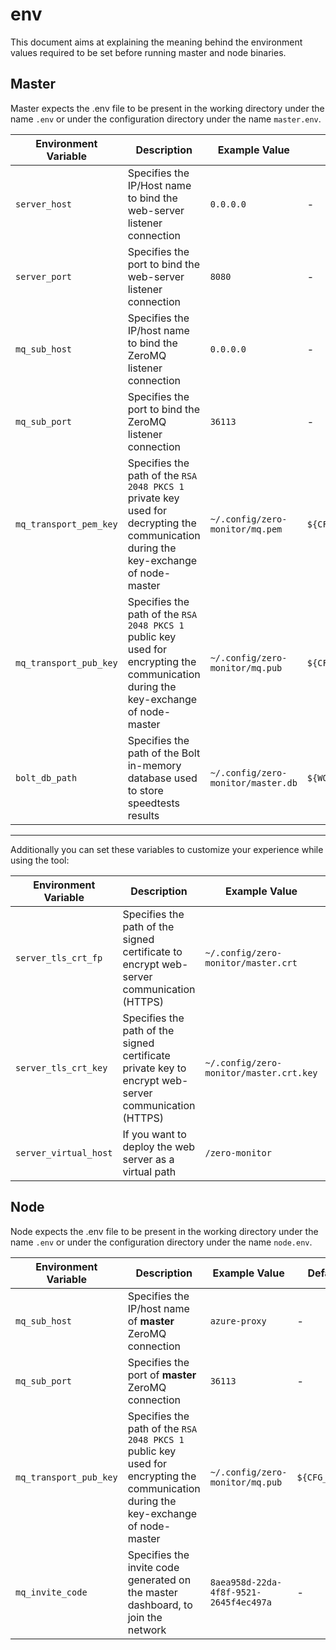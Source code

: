 # env

This document aims at explaining the meaning behind the environment values required to be set before running master and node binaries.

## Master

Master expects the .env file to be present in the working directory under the name `.env` or under the configuration directory under the name `master.env`.

|Environment Variable|Description|Example Value|Default Value|
|--------------------|-----------|-------------|-------------|
|`server_host`|Specifies the IP/Host name to bind the web-server listener connection|`0.0.0.0`|-|
|`server_port`|Specifies the port to bind the web-server listener connection|`8080`|-|
|`mq_sub_host`|Specifies the IP/host name to bind the ZeroMQ listener connection|`0.0.0.0`|-|
|`mq_sub_port`|Specifies the port to bind the ZeroMQ listener connection|`36113`|-|
|`mq_transport_pem_key`|Specifies the path of the `RSA 2048 PKCS 1` private key used for decrypting the communication during the key-exchange of node-master|`~/.config/zero-monitor/mq.pem`|`${CFG_DIR}/mq.pem`|
|`mq_transport_pub_key`|Specifies the path of the `RSA 2048 PKCS 1` public key used for encrypting the communication during the key-exchange of node-master|`~/.config/zero-monitor/mq.pub`|`${CFG_DIR}/mq.pub`|
|`bolt_db_path`|Specifies the path of the Bolt in-memory database used to store speedtests results|`~/.config/zero-monitor/master.db`|`${WORKING_DIR}/master.db`|

---

Additionally you can set these variables to customize your experience while using the tool:

|Environment Variable|Description|Example Value|Default Value|
|--------------------|-----------|-------------|-------------|
|`server_tls_crt_fp`|Specifies the path of the signed certificate to encrypt web-server communication (HTTPS)|`~/.config/zero-monitor/master.crt`|-|
|`server_tls_crt_key`|Specifies the path of the signed certificate private key to encrypt web-server communication (HTTPS)|`~/.config/zero-monitor/master.crt.key`|-|
|`server_virtual_host`|If you want to deploy the web server as a virtual path|`/zero-monitor`|-|

## Node

Node expects the .env file to be present in the working directory under the name `.env` or under the configuration directory under the name `node.env`.

|Environment Variable|Description|Example Value|Default Value|
|--------------------|-----------|-------------|-------------|
|`mq_sub_host`|Specifies the IP/host name of **master** ZeroMQ connection|`azure-proxy`|-|
|`mq_sub_port`|Specifies the port of **master** ZeroMQ connection |`36113`|-|
|`mq_transport_pub_key`|Specifies the path of the `RSA 2048 PKCS 1` public key used for encrypting the communication during the key-exchange of node-master|`~/.config/zero-monitor/mq.pub`|`${CFG_DIR}/mq.pub`|
|`mq_invite_code`|Specifies the invite code generated on the master dashboard, to join the network|`8aea958d-22da-4f8f-9521-2645f4ec497a`|-|